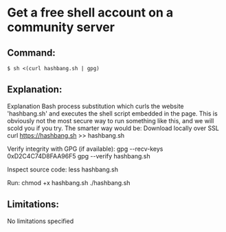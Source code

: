 # Get a free shell account on a community server

## Command:
```
$ sh <(curl hashbang.sh | gpg)
```

## Explanation:
Explanation
Bash process substitution which curls the website 'hashbang.sh'  and executes the shell script embedded in the page.
This is obviously not the most secure way to run something like this, and we will scold you if you try.
The smarter way would be:
Download locally over SSL
curl https://hashbang.sh >> hashbang.sh

Verify integrity with GPG (if available):
gpg --recv-keys 0xD2C4C74D8FAA96F5
gpg --verify hashbang.sh

Inspect source code:
less hashbang.sh

Run:
chmod +x hashbang.sh
./hashbang.sh

## Limitations:
No limitations specified

